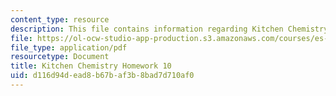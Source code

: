 ```yaml
---
content_type: resource
description: This file contains information regarding Kitchen Chemistry Homework 10.
file: https://ol-ocw-studio-app-production.s3.amazonaws.com/courses/es-287-kitchen-chemistry-spring-2009/d116d94dead8b67baf3b8bad7d710af0_MITES_287S09_assn10_Week10.pdf
file_type: application/pdf
resourcetype: Document
title: Kitchen Chemistry Homework 10
uid: d116d94d-ead8-b67b-af3b-8bad7d710af0
---
```

